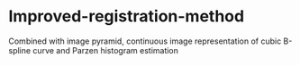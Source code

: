 # Improved-registration-method
Combined with image pyramid, continuous image representation of cubic B-spline curve and Parzen histogram estimation

